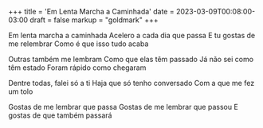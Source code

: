 +++
title = 'Em Lenta Marcha a Caminhada'
date = 2023-03-09T00:08:00-03:00
draft = false
markup = "goldmark"
+++

Em lenta marcha a caminhada
Acelero a cada dia que passa
E tu gostas de me relembrar
Como é que isso tudo acaba

Outras também me lembram
Como que elas têm passado
Já não sei como têm estado
Foram rápido como chegaram

Dentre todas, falei só a ti
Haja que só tenho conversado
Com a que me fez um tolo

Gostas de me lembrar que passa
Gostas de me lembrar que passou
E gostas de que também passará
